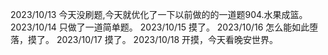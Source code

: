 2023/10/13 今天没刷题,今天就优化了一下以前做的的一道题904.水果成篮。
2023/10/14 只做了一道简单题。
2023/10/15 摸了。
2023/10/16 怎么能如此堕落，摸了。
2023/10/17 摸了。
2023/10/18 开摸，今天看晚安世界。